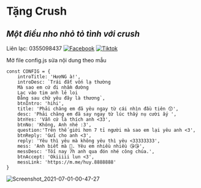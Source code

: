 # Tặng Crush
## _Một điều nho nhỏ tỏ tình với crush_

Liên lạc: 0355098437
[![Facebook](https://i.imgur.com/GRqy96ts.jpg)](https://www.facebook.com/huy.8888888)
[![Tiktok](https://i.imgur.com/Nbfl1E7t.jpg)](https://www.tiktok.com/@huy77777778)

Mở file config.js sửa nội dung theo mẫu
```
const CONFIG = {
    introTitle: 'HươNG à!',
    introDesc: `Trái đất vốn lạ thường
    Mà sao em cứ đi nhầm đường
    Lạc vào tim anh lẻ loi
    Đằng sau chữ yêu đây là thương`,
    btnIntro: 'hihi',
    title: 'Phải chăng em đã yêu ngay từ cái nhìn đầu tiên 😙',
    desc: 'Phải chăng em đã say ngay từ lúc thấy nụ cười ấy ',
    btnYes: 'Vẫn cứ là thích anh <33',
    btnNo: 'Không, Anh nhé :3',
    question:'Trên thế giới hơn 7 tỉ người mà sao em lại yêu anh <3',
    btnReply: 'Gửi cho anh <3',
    reply: 'Yêu thì yêu mà không yêu thì yêu <33333333',
    mess: 'Anh biết mà 🥰. Yêu em nhiều nhiều 😘😘',
    messDesc: 'Tối nay 7h anh qua đón nhé công chúa.',
    btnAccept: 'Okiiiii lun <3',
    messLink: 'https://m.me/huy.8888888'
}
```

![Screenshot_2021-07-01-00-47-27](https://user-images.githubusercontent.com/86744854/124032538-e2939c80-da22-11eb-8f1b-a27338c95428.png)
